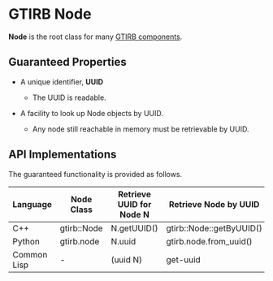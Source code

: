 # GTIRB Node


**Node** is the root class for many [GTIRB components](ComponentIndex.md).



## Guaranteed Properties


- A unique identifier, **UUID**
   - The UUID is readable.

- A facility to look up Node objects by UUID.
   - Any node still reachable in memory must be retrievable by UUID.
   

## API Implementations

The guaranteed functionality is provided as follows.

| Language    | Node Class  | Retrieve UUID for Node N | Retrieve Node by UUID    |
|-------------|-------------|--------------------------|--------------------------|
| C++         | gtirb::Node | N.getUUID()              | gtirb::Node::getByUUID() |
| Python      | gtirb.node  | N.uuid                   | gtirb.node.from_uuid()   |
| Common Lisp | -           | (uuid N)                 | get-uuid                 |





